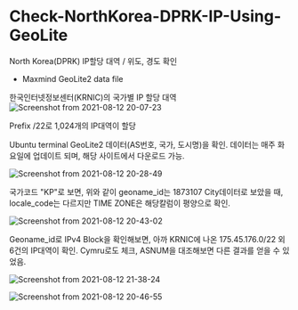 # Check-NorthKorea-DPRK-IP-Using-GeoLite
North Korea(DPRK) IP할당 대역 / 위도, 경도 확인
 * Maxmind GeoLite2 data file

한국인터넷정보센터(KRNIC)의 국가별 IP 할당 대역
![Screenshot from 2021-08-12 20-07-23](https://user-images.githubusercontent.com/47383452/129186969-57c9a619-f3a3-49e9-8454-9bd5bd3775ce.png)

Prefix /22로 1,024개의 IP대역이 할당

Ubuntu terminal GeoLite2 데이터(AS번호, 국가, 도시명)을 확인. 데이터는 매주 화요일에 업데이트 되며, 해당 사이트에서 다운로드 가능.

![Screenshot from 2021-08-12 20-28-49](https://user-images.githubusercontent.com/47383452/129189496-00130463-2617-4232-acfa-e6166b7e7413.png)

국가코드 "KP"로 보면, 위와 같이 geoname_id는 1873107
City데이터로 보았을 때, locale_code는 다르지만 TIME ZONE은 해당칼럼이 평양으로 확인.

![Screenshot from 2021-08-12 20-43-02](https://user-images.githubusercontent.com/47383452/129191098-d1f4f686-e469-40ad-8e83-2b1c73bbe9e9.png)

Geoname_id로 IPv4 Block을 확인해보면, 아까 KRNIC에 나온 175.45.176.0/22 외 6건의 IP대역이 확인.
Cymru로도 체크, ASNUM을 대조해보면 다른 결과를 얻을 수 있었음.

![Screenshot from 2021-08-12 21-38-24](https://user-images.githubusercontent.com/47383452/129198120-5c7953df-5009-49ac-b81e-7cf77a1db767.png)

![Screenshot from 2021-08-12 20-46-55](https://user-images.githubusercontent.com/47383452/129191977-6efd9ced-de9f-4ae3-aa2e-c2f940dbaee3.png)
